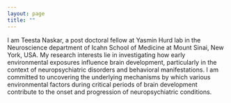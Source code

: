 ```yaml
---
layout: page
title: ""
---
```

I am Teesta Naskar, a post doctoral fellow at Yasmin Hurd lab in the Neuroscience department of Icahn School of Medicine at Mount Sinai, New York, USA. My research interests lie in investigating how early environmental exposures influence brain development, particularly in the context of neuropsychiatric disorders and behavioral manifestations. I am committed to uncovering the underlying mechanisms by which various environmental factors during critical periods of brain development contribute to the onset and progression of neuropsychiatric conditions.

